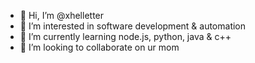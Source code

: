 - 👋 Hi, I’m @xhelletter
- 👀 I’m interested in software development & automation
- 🌱 I’m currently learning node.js, python, java & c++
- 💞️ I’m looking to collaborate on ur mom
<!---
xhelletter/xhelletter is a ✨ special ✨ repository because its `README.md` (this file) appears on your GitHub profile.
You can click the Preview link to take a look at your changes.
--->
